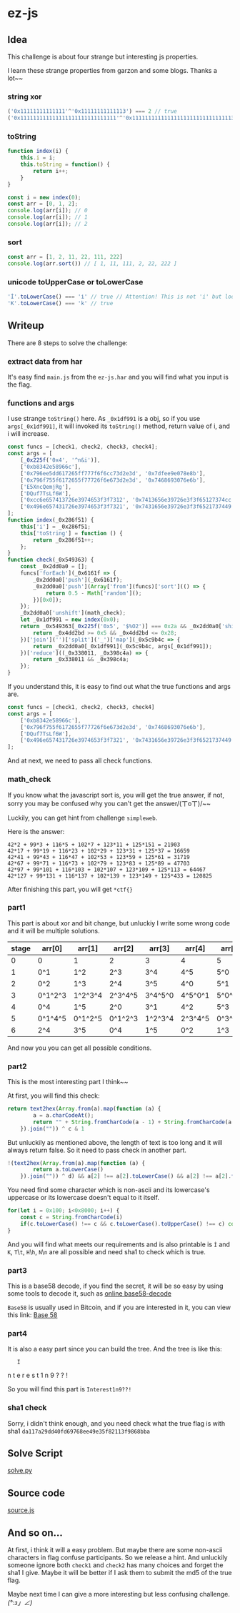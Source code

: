# ez-js

## Idea

This challenge is about four strange but interesting js properties.

I learn these strange properties from garzon and some blogs. Thanks a lot~~ 

### string xor
```javascript
('0x11111111111111'^'0x11111111111113') === 2 // true
('0x111111111111111111111111111111'^'0x111111111111111111111111111111133') === 0 // true
```

### toString
```javascript
function index(i) {
    this.i = i;
    this.toString = function() {
        return i++;
    }
}

const i = new index(0);
const arr = [0, 1, 2];
console.log(arr[i]); // 0
console.log(arr[i]); // 1
console.log(arr[i]); // 2
```

### sort
```javascript
const arr = [1, 2, 11, 22, 111, 222]
console.log(arr.sort()) // [ 1, 11, 111, 2, 22, 222 ]
```

### unicode toUpperCase or toLowerCase
```javascript
'İ'.toLowerCase() === 'i̇' // true // Attention! This is not 'i' but looks like it
'K'.toLowerCase() === 'k' // true
```

## Writeup

There are 8 steps to solve the challenge:

### extract data from har

It's easy find `main.js` from the `ez-js.har` and you will find what you input is the flag.

### functions and args

I use strange `toString()` here. As `_0x1df991` is a obj, so if you use `args[_0x1df991]`, it will invoked its `toString()` method, return value of i, and i will increase.

```javascript
const funcs = [check1, check2, check3, check4];
const args = [
    [_0x225f('0x4', '^n&i')],
    ['0xb8342e58966c'],
    ['0x796ee5dd617265ff777f6f6cc73d2e3d', '0x7dfee9e078e8b'],
    ['0x796f755f6172655f77726f6e673d2e3d', '0x7468693076e6b'],
    ['E5XncQemjRg'],
    ['DQuf7TsLf6W'],
    ['0xcc6e657413726e3974653f3f7312', '0x7413656e39726e3f3f65127374cc'],
    ['0x496e657431726e3974653f3f7321', '0x7431656e39726e3f3f6521737449']
];
function index(_0x286f51) {
    this['i'] = _0x286f51;
    this['toString'] = function () {
        return _0x286f51++;
    };
}
function check(_0x549363) {
    const _0x2dd0a0 = [];
    funcs['forEach'](_0x6161f => {
        _0x2dd0a0['push'](_0x6161f);
        _0x2dd0a0['push'](Array['from'](funcs)['sort'](() => {
            return 0.5 - Math['random']();
        })[0x0]);
    });
    _0x2dd0a0['unshift'](math_check);
    let _0x1df991 = new index(0x0);
    return _0x549363[_0x225f('0x5', '$%O2')] === 0x2a && _0x2dd0a0['shift']()(_0x549363) && [..._0x549363]['filter']((_0x75ff26, _0x4dd2bd) => {
        return _0x4dd2bd >= 0x5 && _0x4dd2bd <= 0x28;
    })['join']('')['split']('_')['map'](_0x5c9b4c => {
        return _0x2dd0a0[_0x1df991](_0x5c9b4c, args[_0x1df991]);
    })['reduce']((_0x338011, _0x398c4a) => {
        return _0x338011 && _0x398c4a;
    });
}
```

If you understand this, it is easy to find out what the true functions and args are.

```javascript
const funcs = [check1, check2, check3, check4]
const args = [
    ['0xb8342e58966c'],
    ['0x796f755f6172655f77726f6e673d2e3d', '0x7468693076e6b'],
    ['DQuf7TsLf6W'],
    ['0x496e657431726e3974653f3f7321', '0x7431656e39726e3f3f6521737449']
];
```

And at next, we need to pass all check functions.

### math_check

If you know what the javascript sort is, you will get the true answer, if not, sorry you may be confused why you can't get the answer/(ㄒoㄒ)/~~

Luckily, you can get hint from challenge `simpleweb`.

Here is the answer:
```
42*2 + 99*3 + 116*5 + 102*7 + 123*11 + 125*151 = 21903
42*17 + 99*19 + 116*23 + 102*29 + 123*31 + 125*37 = 16659
42*41 + 99*43 + 116*47 + 102*53 + 123*59 + 125*61 = 31719
42*67 + 99*71 + 116*73 + 102*79 + 123*83 + 125*89 = 47703
42*97 + 99*101 + 116*103 + 102*107 + 123*109 + 125*113 = 64467
42*127 + 99*131 + 116*137 + 102*139 + 123*149 + 125*433 = 120825
```

After finishing this part, you will get `*ctf{}`

### part1

This part is about xor and bit change, but unluckiy I write some wrong code and it will be multiple solutions.

|stage|arr[0]|arr[1]|arr[2]|arr[3]|arr[4]|arr[5]|
|---|---|---|---|---|---|---|
|0|0|1|2|3|4|5|
|1|0^1|1^2|2^3|3^4|4^5|5^0|
|2|0^2|1^3|2^4|3^5|4^0|5^1|
|3|0^1^2^3|1^2^3^4|2^3^4^5|3^4^5^0|4^5^0^1|5^0^1^2|
|4|0^4|1^5|2^0|3^1|4^2|5^3|
|5|0^1^4^5|0^1^2^5|0^1^2^3|1^2^3^4|2^3^4^5|0^3^4^5|
|6|2^4|3^5|0^4|1^5|0^2|1^3|

And now you you can get all possible conditions. 

### part2

This is the most interesting part I think~~

At first, you will find this check:

```javascript
return text2hex(Array.from(a).map(function (a) {
        a = a.charCodeAt();
        return "" + String.fromCharCode(a - 1) + String.fromCharCode(a - 1) + String.fromCharCode(a + 1)
    }).join("")) ^ c & 1
```

But unluckily as mentioned above, the length of text is too long and it will always return false. So it need to pass check in another part.

```javascript
!(text2hex(Array.from(a).map(function (a) {
        return a.toLowerCase()
    }).join("")) ^ d) && a[2] !== a[2].toLowerCase() && a[2] !== a[2].toLowerCase().toUpperCase() && a[4] !== a[4].toLowerCase() && a[4] !== a[4].toLowerCase().toUpperCase()
```

You need find some character which is non-ascii and its lowercase's uppercase or its lowercase doesn't equal to it itself.

```javascript
for(let i = 0x100; i<0x8000; i++) {
    const c = String.fromCharCode(i)
    if(c.toLowerCase() !== c && c.toLowerCase().toUpperCase() !== c) console.log(c)
}
```

And you will find what meets our requirements and is also printable is `İ` and `K`, `T`\\`t`, `H`\\`h`, `N`\\`n` are all possible and need sha1 to check which is true.

### part3

This is a base58 decode, if you find the secret, it will be so easy by using some tools to decode it, such as [online base58-decode](https://www.browserling.com/tools/base58-decode)

`Base58` is usually used in Bitcoin, and if you are interested in it, you can view this link: [Base 58](https://en.wikipedia.org/wiki/Base58)

### part4

It is also a easy part since you can build the tree. And the tree is like this:

       I
   n       t
 e   r   e   s
t 1 n 9 ? ? ! 

So you will find this part is `Interest1n9??!` 

### sha1 check

Sorry, i didn't think enough, and you need check what the true flag is with sha1 `da117a29dd40fd69768ee49e35f82113f9868bba`

## Solve Script

[solve.py](./solve.py)

## Source code

[source.js](./source.js)

## And so on...

At first, i think it will a easy problem. But maybe there are some non-ascii characters in flag confuse participants. So we release a hint. And unluckily someone ignore both `check1` and `check2` has many choices and forget the sha1 I give. Maybe it will be better if I ask them to submit the md5 of the true flag.

Maybe next time I can give a more interesting but less confusing challenge. _(°:з」∠)_